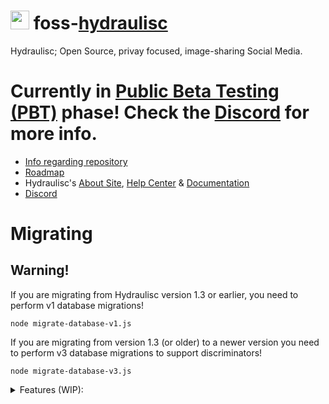 # <img src="https://avatars.githubusercontent.com/u/144374735" style="height: 30px;"> foss-[hydraulisc](https://hydraulisc.net)
Hydraulisc; Open Source, privay focused, image-sharing Social Media.

# Currently in [Public Beta Testing (PBT)](https://pbt.hydraulisc.net) phase! Check the [Discord](https://discord.gg/Syn5GVDemH) for more info.

- [Info regarding repository](https://blog.hydraulisc.xyz/?entry=E0Mczt2lGeyib93YSqhB)
- [Roadmap](https://blog.hydraulisc.xyz/?entry=haulisc-roadmap)
- Hydraulisc's [About Site](https://about.hydraulisc.net/), [Help Center](https://about.hydraulisc.net/help/) & [Documentation](https://about.hydraulisc.net/docs/hydraulisc/)
- [Discord](https://discord.gg/Syn5GVDemH)

# Migrating
## Warning!
If you are migrating from Hydraulisc version 1.3 or earlier, you need to perform v1 database migrations!

`node migrate-database-v1.js`

If you are migrating from version 1.3 (or older) to a newer version you need to perform v3 database migrations to support discriminators!

`node migrate-database-v3.js`

<details>
<summary>Features (WIP):</summary>
<ul>
    <li>Privacy Focused</li>
    <li>Username-only accounts for anonimity</li>
    <li>Private, Invite-Only or Public modes</li>
    <li>Direct Invite links</li>
    <li>Uploaded files mimetype checks</li>
    <li>XSS Upload Preventions (sanitize text before upload)</li>
    <li>XSS Rendering Preventions (sanitize and render)</li>
</ul>
</details>
